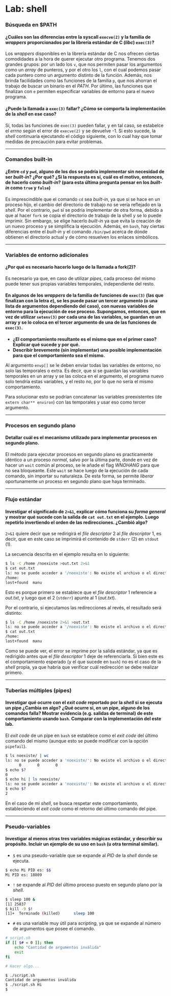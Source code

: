 # Lab: shell

### Búsqueda en $PATH

#### ¿Cuáles son las diferencias entre la syscall `execve(2)` y la familia de _wrappers_ proporcionados por la librería estándar de C (_libc_) `exec(3)`?

Los _wrappers_ disponibles en la librería estándar de C nos ofrecen ciertas comodidades a la hora de querer ejecutar otro programa. Tenemos dos grandes grupos: por un lado los `v`, que nos permiten pasar los argumentos como un _array_ de punteros, y por el otro los `l`, con el cual podemos pasar cada puntero como un argumento distinto de la función. Además, nos brinda facilidades como las funciones de la familia `p`, que nos ahorran el trabajo de buscar un binario en el _PATH_. Por último, las funciones que finalizan con `e` permiten especificar variables de entorno para el nuevo programa.

#### ¿Puede la llamada a `exec(3)` fallar? ¿Cómo se comporta la implementación de la _shell_ en ese caso?

Sí, todas las funciones de `exec(3)` pueden fallar, y en tal caso, se estabelce el _errno_ según el error de `execve(2)` y se devuelve -1. Si esto sucede, la _shell_ continuaría ejecutando el código siguiente, con lo cual hay que tomar medidas de precaución para evitar problemas.

---

### Comandos built-in

#### ¿Entre `cd` y `pwd`, alguno de los dos se podría implementar sin necesidad de ser _built-in_? ¿Por qué? ¿Si la respuesta es sí, cuál es el motivo, entonces, de hacerlo como _built-in_? (para esta última pregunta pensar en los _built-in_ como `true` y `false`)

Es imprescindible que el comando `cd` sea _built-in_, ya que si se hace en un proceso hijo, el cambio del directorio de trabajo no se vería reflejado en la _shell_. Por el contrario, `pwd` sí se podría implementar de otra forma, debido a que al hacer `fork` se copia el directorio de trabajo de la shell y se lo puede imprimir. Sin embargo, se elige hacerlo _built-in_ ya que evita la creación de un nuevo proceso y se simplifica la ejecución. Además, en `bash`, hay ciertas diferencias entre el _built-in_ y el comando `/bin/pwd` acerca de dónde obtienen el directorio actual y de cómo resuelven los enlaces simbólicos.

---

### Variables de entorno adicionales

#### ¿Por qué es necesario hacerlo luego de la llamada a fork(2)?

Es necesario ya que, en caso de utilizar _pipes_, cada proceso del mismo puede tener sus propias variables temporales, independiente del resto.

#### En algunos de los _wrappers_ de la familia de funciones de `exec(3)` (las que finalizan con la letra _e_), se les puede pasar un tercer argumento (o una lista de argumentos dependiendo del caso), con nuevas variables de entorno para la ejecución de ese proceso. Supongamos, entonces, que en vez de utilizar `setenv(3)` por cada una de las variables, se guardan en un array y se lo coloca en el tercer argumento de una de las funciones de `exec(3)`.
- **¿El comportamiento resultante es el mismo que en el primer caso? Explicar qué sucede y por qué.**
- **Describir brevemente (sin implementar) una posible implementación para que el comportamiento sea el mismo.**

Al argumento `envp[]` se le deben enviar todas las variables de entorno, no solo las temporales o extra. Es decir, que si se guardan las variables temporales en un array y se las coloca en el argumento, el programa nuevo solo tendría estas variables, y el resto no, por lo que no sería el mismo comportamiento.

Para solucionar esto se podrían concatenar las variables preexistentes (de `extern char** environ`) con las temporales y usar eso como tercer argumento.

---

### Procesos en segundo plano

#### Detallar cuál es el mecanismo utilizado para implementar procesos en segundo plano.

El método para ejecutar procesos en segundo plano es practicamente idéntico a un proceso _normal_, salvo por la última parte, donde en vez de hacer un `wait` común al proceso, se le añade el flag _WNOHANG_ para que no sea bloqueante. Este `wait` se hace luego de la ejecución de cada comando, sin importar su naturaleza. De esta forma, se permite _liberar_ oportunamente un proceso en segundo plano que haya terminado.

---

### Flujo estándar

#### Investigar el significado de `2>&1`, explicar cómo funciona su _forma general_ y mostrar qué sucede con la salida de `cat out.txt` en el ejemplo. Luego repetirlo invertiendo el orden de las redirecciones. ¿Cambió algo?

`2>&1` quiere decir que se redirigirá el _file descriptor_ 2 al _file descriptor_ 1, es decir, que en este caso se imprimirá el contenido de `stderr` (2) en `stdout` (1).

La secuencia descrita en el ejemplo resulta en lo siguiente:

```bash
$ ls -C /home /noexiste >out.txt 2>&1
$ cat out.txt
ls: no se puede acceder a '/noexiste': No existe el archivo o el directorio
/home:
lost+found  manu
```

Esto es porque primero se establece que el _file descriptor_ 1 referencie a _out.txt_, y luego que el 2 (`stderr`) apunte al 1 (_out.txt_).

Por el contrario, si ejecutamos las redirecciones al revés, el resultado será distinto:

```bash
$ ls -C /home /noexiste 2>&1 >out.txt
ls: no se puede acceder a '/noexiste': No existe el archivo o el directorio
$ cat out.txt
/home:
lost+found  manu
```

Como se puede ver, el error se imprime por la salida estándar, ya que es redirigido antes que el _file descriptor_ 1 deje de referenciarla. Si bien este es el comportamiento esperado (y el que sucede en `bash`) no es el caso de la _shell_ propia, ya que habría que verificar cuál redirección se debe realizar primero.

---

### Tuberías múltiples (pipes)

#### Investigar qué ocurre con el _exit code_ reportado por la _shell_ si se ejecuta un pipe ¿Cambia en algo? ¿Qué ocurre si, en un pipe, alguno de los comandos falla? Mostrar evidencia (e.g. salidas de terminal) de este comportamiento usando `bash`. Comparar con la implementación del este lab.

El _exit code_ de un pipe en `bash` se establece como el _exit code_ del último comando del mismo (aunque esto se puede modificar con la opción `pipefail`).

```bash
$ ls noexiste/ | wc
ls: no se puede acceder a 'noexiste/': No existe el archivo o el directorio
      0       0       0
$ echo $?
0
$ echo hi | ls noexiste/
ls: no se puede acceder a 'noexiste/': No existe el archivo o el directorio
$ echo $?
2
```

En el caso de mi _shell_, se busca respetar este comportamiento, estableciendo el _exit code_ como el retorno del último comando del pipe.

---

### Pseudo-variables

#### Investigar al menos otras tres variables mágicas estándar, y describir su propósito. Incluir un ejemplo de su uso en `bash` (u otra terminal similar).

- `$` es una pseudo-variable que se expande al _PID_ de la _shell_ donde se ejecuta.
```bash
$ echo Mi PID es: $$
Mi PID es: 18809
```

- `!` se expande al _PID_ del último proceso puesto en segundo plano por la _shell_.
```bash
$ sleep 100 &
[1] 25837
$ kill -9 $!
[1]+  Terminado (killed)      sleep 100
```

- `#` es una variable muy útil para _scripting_, ya que se expande al número de argumentos que posee el comando.
```bash
# script.sh
if [[ $# = 0 ]]; then
	echo "Cantidad de argumentos inválida"
	exit
fi

# Hacer algo...
```

```bash
$ ./script.sh
Cantidad de argumentos inválida
$ ./script.sh Hi
$
```
